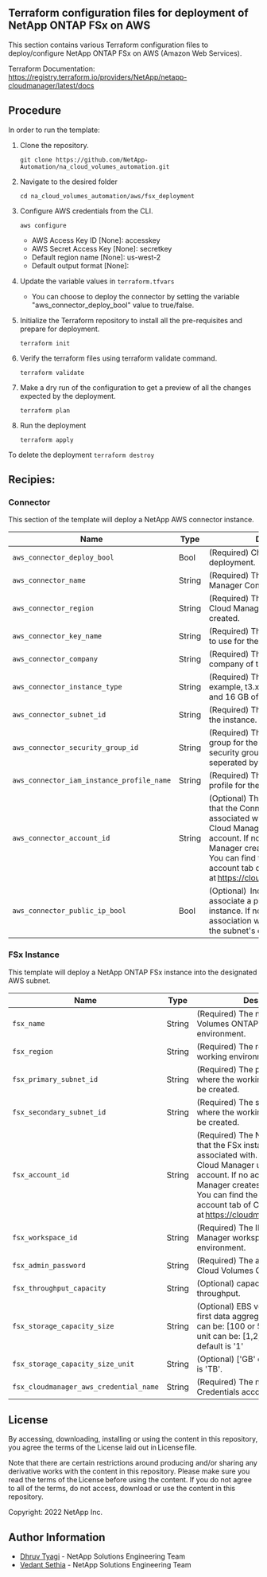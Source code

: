## Terraform configuration files for deployment of NetApp ONTAP FSx on AWS
This section contains various Terraform configuration files to deploy/configure NetApp ONTAP FSx on AWS (Amazon Web Services).

Terraform Documentation: https://registry.terraform.io/providers/NetApp/netapp-cloudmanager/latest/docs

## Procedure
In order to run the template:
1. Clone the repository.

    ```git clone https://github.com/NetApp-Automation/na_cloud_volumes_automation.git```
2. Navigate to the desired folder

    ```cd na_cloud_volumes_automation/aws/fsx_deployment```
3. Configure AWS credentials from the CLI.
    ```
    aws configure
    ```

    - AWS Access Key ID [None]: accesskey
    - AWS Secret Access Key [None]: secretkey
    - Default region name [None]: us-west-2
    - Default output format [None]:

4. Update the variable values in ```terraform.tfvars```
      + You can choose to deploy the connector by setting the variable "aws_connector_deploy_bool" value to true/false.

5. Initialize the Terraform repository to install all the pre-requisites and prepare for deployment.

    ```terraform init```
6. Verify the terraform files using terraform validate command.

    ```terraform validate```
7. Make a dry run of the configuration to get a preview of all the changes expected by the deployment.

    ```terraform plan```
8. Run the deployment

    ```terraform apply```

To delete the deployment
    ```terraform destroy```

## Recipies:

### Connector  
This section of the template will deploy a NetApp AWS connector instance.

| Name | Type | Description |
| --- | --- | --- |
| `aws_connector_deploy_bool ` | Bool | (Required) Check for Connector deployment.  |
| `aws_connector_name` | String | (Required) The name of the Cloud Manager Connector. |
| `aws_connector_region` | String | (Required) The region where the Cloud Manager Connector will be created. |
| `aws_connector_key_name` | String | (Required) The name of the key pair to use for the Connector instance. |
| `aws_connector_company` | String | (Required) The name of the company of the user. |
| `aws_connector_instance_type` | String | (Required) The type of instance (for example, t3.xlarge). At least 4 CPU and 16 GB of memory are required. |
| `aws_connector_subnet_id` | String | (Required) The ID of the subnet for the instance. |
| `aws_connector_security_group_id` | String | (Required) The ID of the security group for the instance, multiple security groups can be provided seperated by ','. |
| `aws_connector_iam_instance_profile_name` | String | (Required) The name of the instance profile for the Connector. |
| `aws_connector_account_id` | String | (Optional) The NetApp account ID that the Connector will be associated with. If not provided, Cloud Manager uses the first account. If no account exists, Cloud Manager creates a new account. You can find the account ID in the account tab of Cloud Manager at https://cloudmanager.netapp.com. |
| `aws_connector_public_ip_bool` | Bool | (Optional)  Indicates whether to associate a public IP address to the instance. If not provided, the association will be done based on the subnet's configuration. |

### FSx Instance
This template will deploy a NetApp ONTAP FSx instance into the designated AWS subnet.

| Name | Type | Description |
| --- | --- | --- |
| `fsx_name` | String | (Required) The name of the Cloud Volumes ONTAP working environment. |
| `fsx_region` | String | (Required) The region where the working environment will be created. |
| `fsx_primary_subnet_id` | String | (Required) The primary subnet id where the working environment will be created. |
| `fsx_secondary_subnet_id` | String | (Required) The secondary subnet id where the working environment will be created. |
| `fsx_account_id` | String | (Required) The NetApp account ID that the FSx instance will be associated with. If not provided, Cloud Manager uses the first account. If no account exists, Cloud Manager creates a new account. You can find the account ID in the account tab of Cloud Manager at https://cloudmanager.netapp.com. |
| `fsx_workspace_id` | String | (Required) The ID of the Cloud Manager workspace of working environment. |
| `fsx_admin_password` | String | (Required) The admin password for Cloud Volumes ONTAP. |
| `fsx_throughput_capacity` | String | (Optional) capacity of the throughput. |
| `fsx_storage_capacity_size` | String | (Optional) EBS volume size for the first data aggregate. For GB, the unit can be: [100 or 500]. For TB, the unit can be: [1,2,4,8,16]. The default is '1' |
| `fsx_storage_capacity_size_unit` | String | (Optional) ['GB' or 'TB']. The default is 'TB'. |
| `fsx_cloudmanager_aws_credential_name` | String | (Required) The name of the AWS Credentials account name. |

## License
By accessing, downloading, installing or using the content in this repository, you agree the terms of the License laid out in License file.

Note that there are certain restrictions around producing and/or sharing any derivative works with the content in this repository. Please make sure you read the terms of the License before using the content. If you do not agree to all of the terms, do not access, download or use the content in this repository.

Copyright: 2022 NetApp Inc.  

## Author Information

- [Dhruv Tyagi](mailto:dhruv.tyagi@netapp.com) - NetApp Solutions Engineering Team
- [Vedant Sethia](mailto:vedant.sethia@netapp.com) - NetApp Solutions Engineering Team
